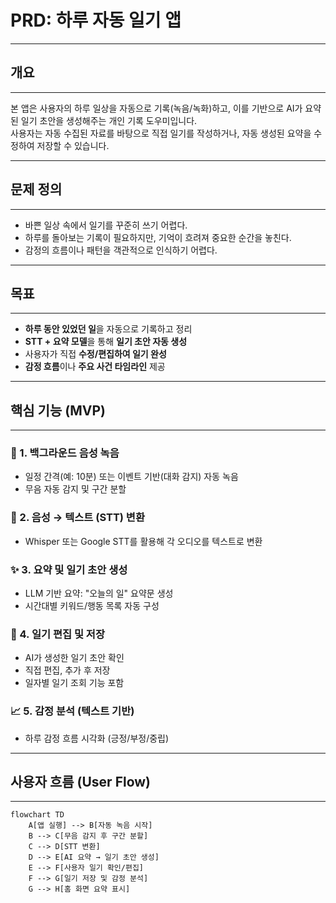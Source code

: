 # PRD: 하루 자동 일기 앱
---

## 개요
---
본 앱은 사용자의 하루 일상을 자동으로 기록(녹음/녹화)하고, 이를 기반으로 AI가 요약된 일기 초안을 생성해주는 개인 기록 도우미입니다.  
사용자는 자동 수집된 자료를 바탕으로 직접 일기를 작성하거나, 자동 생성된 요약을 수정하여 저장할 수 있습니다.

---

## 문제 정의
---
- 바쁜 일상 속에서 일기를 꾸준히 쓰기 어렵다.
- 하루를 돌아보는 기록이 필요하지만, 기억이 흐려져 중요한 순간을 놓친다.
- 감정의 흐름이나 패턴을 객관적으로 인식하기 어렵다.

---

## 목표
---
- **하루 동안 있었던 일**을 자동으로 기록하고 정리
- **STT + 요약 모델**을 통해 **일기 초안 자동 생성**
- 사용자가 직접 **수정/편집하여 일기 완성**
- **감정 흐름**이나 **주요 사건 타임라인** 제공

---

## 핵심 기능 (MVP)
---
### 🎤 1. **백그라운드 음성 녹음**
- 일정 간격(예: 10분) 또는 이벤트 기반(대화 감지) 자동 녹음
- 무음 자동 감지 및 구간 분할

### 🧠 2. **음성 → 텍스트 (STT) 변환**
- Whisper 또는 Google STT를 활용해 각 오디오를 텍스트로 변환

### ✨ 3. **요약 및 일기 초안 생성**
- LLM 기반 요약: "오늘의 일" 요약문 생성
- 시간대별 키워드/행동 목록 자동 구성

### 📅 4. **일기 편집 및 저장**
- AI가 생성한 일기 초안 확인
- 직접 편집, 추가 후 저장
- 일자별 일기 조회 기능 포함

### 📈 5. **감정 분석 (텍스트 기반)**
- 하루 감정 흐름 시각화 (긍정/부정/중립)

---

## 사용자 흐름 (User Flow)
---
```mermaid
flowchart TD
    A[앱 실행] --> B[자동 녹음 시작]
    B --> C[무음 감지 후 구간 분할]
    C --> D[STT 변환]
    D --> E[AI 요약 → 일기 초안 생성]
    E --> F[사용자 일기 확인/편집]
    F --> G[일기 저장 및 감정 분석]
    G --> H[홈 화면 요약 표시]
